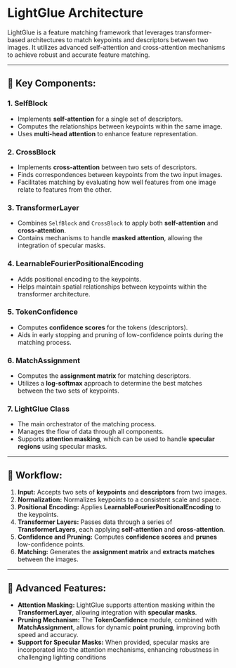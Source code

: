 # LightGlue Architecture

LightGlue is a feature matching framework that leverages transformer-based architectures to match keypoints and descriptors between two images. It utilizes advanced self-attention and cross-attention mechanisms to achieve robust and accurate feature matching.

---

## 🧠 **Key Components:**

### 1. **SelfBlock**
- Implements **self-attention** for a single set of descriptors.
- Computes the relationships between keypoints within the same image.
- Uses **multi-head attention** to enhance feature representation.

### 2. **CrossBlock**
- Implements **cross-attention** between two sets of descriptors.
- Finds correspondences between keypoints from the two input images.
- Facilitates matching by evaluating how well features from one image relate to features from the other.

### 3. **TransformerLayer**
- Combines `SelfBlock` and `CrossBlock` to apply both **self-attention** and **cross-attention**.
- Contains mechanisms to handle **masked attention**, allowing the integration of specular masks.

### 4. **LearnableFourierPositionalEncoding**
- Adds positional encoding to the keypoints.
- Helps maintain spatial relationships between keypoints within the transformer architecture.

### 5. **TokenConfidence**
- Computes **confidence scores** for the tokens (descriptors).
- Aids in early stopping and pruning of low-confidence points during the matching process.

### 6. **MatchAssignment**
- Computes the **assignment matrix** for matching descriptors.
- Utilizes a **log-softmax** approach to determine the best matches between the two sets of keypoints.

### 7. **LightGlue Class**
- The main orchestrator of the matching process.
- Manages the flow of data through all components.
- Supports **attention masking**, which can be used to handle **specular regions** using specular masks.

---

## 🔄 **Workflow:**

1. **Input:** Accepts two sets of **keypoints** and **descriptors** from two images.
2. **Normalization:** Normalizes keypoints to a consistent scale and space.
3. **Positional Encoding:** Applies **LearnableFourierPositionalEncoding** to the keypoints.
4. **Transformer Layers:** Passes data through a series of **TransformerLayers**, each applying **self-attention** and **cross-attention**.
5. **Confidence and Pruning:** Computes **confidence scores** and **prunes** low-confidence points.
6. **Matching:** Generates the **assignment matrix** and **extracts matches** between the images.

---

## 🚀 **Advanced Features:**

- **Attention Masking:** LightGlue supports attention masking within the **TransformerLayer**, allowing integration with **specular masks**.
- **Pruning Mechanism:** The **TokenConfidence** module, combined with **MatchAssignment**, allows for dynamic **point pruning**, improving both speed and accuracy.
- **Support for Specular Masks:** When provided, specular masks are incorporated into the attention mechanisms, enhancing robustness in challenging lighting conditions